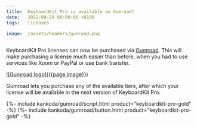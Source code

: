 ```yaml
---
title:  KeyboardKit Pro is available on Gumroad!
date:   2022-09-29 08:00:00 +0100
tags:   licenses

image:  /assets/headers/gumroad.png
---
```


KeyboardKit Pro licenses can now be purchased via [Gumroad]({{site.gumroad_url}}). This will make purchasing a license much easier than before, when you had to use services like Xoom or PayPal or use bank transfer.

<a href="{{site.gumroad_url}}" alt="Gumroad logo" title="KeyboardKit on Gumroad">
![Gumroad logo]({{page.image}})
</a>

Gumroad lets you purchase any of the available tiers, after which your license will be available in the next version of KeyboardKit Pro.

<div class="gumroad-container">
    {%- include kankoda/gumroad/script.html product="keyboardkit-pro-gold" -%}
    {%- include kankoda/gumroad/button.html product="keyboardkit-pro-gold" -%}
</div>